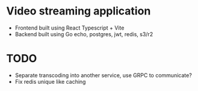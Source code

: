 # Video streaming application 
- Frontend built using React Typescript + Vite
- Backend built using Go echo, postgres, jwt, redis, s3/r2 

# TODO
- Separate transcoding into another service, use GRPC to communicate?
- Fix redis unique like caching
